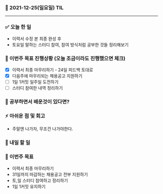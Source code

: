 ### 📆 2021-12-25(일요일) TIL

---

### ✅ 오늘 한 일

- 이력서 수정 본 최종 완성 후
- 토요일 말하는 스터디 참여, 참여 방식처럼 공부한 것들 정리해보기

### 🐎 이번주 목표 진행상황 (오늘 조금이라도 진행했으면 체크)

- [x] 이력서 최종 마무리하기 - 24일 피드백 토대로
- [x] 다음주에 마무리되는 채용공고 지원하기
- [ ] 1일 1커밋 일주일 도전하기
- [ ] 스터디 참여한 내역 정리하기

### 🤔 공부하면서 배운것이 있다면?

### ⚡ 아쉬운 점 및 회고

- 주말엔 나가자, 무조건 나가야한다.

### 🚀 내일 할 일

### 🎯 이번주 목표

- 이력서 최종 마무리하기
- 31일까지 마감하는 채용공고 전부 지원하기
- 토,일 스터디 참여하고 정리하기
- 1일 1커밋 유지하기
